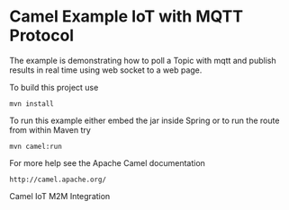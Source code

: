 Camel Example IoT with MQTT Protocol
====================================

The example is demonstrating how to poll a Topic with mqtt
and publish results in real time using web socket to a web page.

To build this project use

    mvn install

To run this example either embed the jar inside Spring
or to run the route from within Maven try

    mvn camel:run

For more help see the Apache Camel documentation

    http://camel.apache.org/

    
    
 
 
 Camel IoT M2M Integration